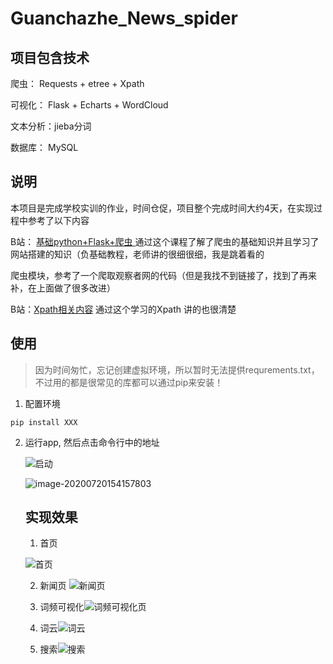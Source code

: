# Guanchazhe_News_spider

## 项目包含技术

爬虫： Requests + etree + Xpath

可视化： Flask + Echarts + WordCloud

文本分析：jieba分词

数据库： MySQL

##  说明

本项目是完成学校实训的作业，时间仓促，项目整个完成时间大约4天，在实现过程中参考了以下内容

B站： [基础python+Flask+爬虫 ](https://www.bilibili.com/video/BV12E411A7ZQ?from=search&seid=17327553224685529336) 通过这个课程了解了爬虫的基础知识并且学习了网站搭建的知识（负基础教程，老师讲的很细很细，我是跳着看的

爬虫模块，参考了一个爬取观察者网的代码（但是我找不到链接了，找到了再来补，在上面做了很多改进）

B站：[Xpath相关内容](https://www.bilibili.com/video/BV1mW411D7wC?from=search&seid=2199964054070293764)  通过这个学习的Xpath 讲的也很清楚 

## 使用

> 因为时间匆忙，忘记创建虚拟环境，所以暂时无法提供requrements.txt， 不过用的都是很常见的库都可以通过pip来安装！

1. 配置环境 

```
pip install XXX
```

2. 运行app, 然后点击命令行中的地址

   ![启动](E:\Flask_spider\img-storage\image-20200720154016179.png)

   

   ![image-20200720154157803](E:\Flask_spider\img-storage\image-20200720154157803.png)

   ## 实现效果

   1. 首页

   ![首页](E:\Flask_spider\img-storage\首页.gif)

   2. 新闻页 ![新闻页](E:\Flask_spider\img-storage\新闻页.gif)

   3. 词频可视化![词频可视化页](E:\Flask_spider\img-storage\词频可视化页.gif)

   4. 词云![词云](E:\Flask_spider\img-storage\词云.gif)

   5. 搜索![搜索](E:\Flask_spider\img-storage\搜索.gif)

      